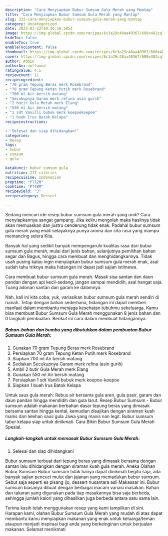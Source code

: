 ```yaml
---
description: "Cara Menyiapkan Bubur Sumsum Gula Merah yang Mantap"
title: "Cara Menyiapkan Bubur Sumsum Gula Merah yang Mantap"
slug: 333-cara-menyiapkan-bubur-sumsum-gula-merah-yang-mantap
category: Uncategorized
date: 2023-01-22T10:36:18.505Z
image: https://img-global.cpcdn.com/recipes/6c3a29c40aa40367/680x482cq70/bubur-sumsum-gula-merah-foto-resep-utama.jpg
hideToc: false
enableToc: true
enableTocContent: false
thumbnail: https://img-global.cpcdn.com/recipes/6c3a29c40aa40367/680x482cq70/bubur-sumsum-gula-merah-foto-resep-utama.jpg
cover: https://img-global.cpcdn.com/recipes/6c3a29c40aa40367/680x482cq70/bubur-sumsum-gula-merah-foto-resep-utama.jpg
author: Admin
authorAv: notfound
ratingvalue: 4.5
reviewcount: 11
recipeingredient:
- "70 gram Tepung Beras merk Rosebrand"
- "70 gram Tepung Ketan Putih merk Rosebrand"
- "700 ml Air bersih matang"
- "Secukupnya Garam merk refina asin gurih"
- "2 butir Gula Merah merk Elang"
- "550 ml Air bersih matang"
- "1 sdt Vanilli bubuk merk koepoekoepoe"
- "1 buah Irus Batok Kelapa"
recipeinstructions:

- "Selesai dan siap dihidangkan!"
categories:
- Resep
tags:
- bubur
- sumsum
- gula

katakunci: bubur sumsum gula 
nutrition: 217 calories
recipecuisine: Indonesian
preptime: "PT32M"
cooktime: "PT48M"
recipeyield: "3"
recipecategory: Dessert

---
```





Sedang mencari ide resep bubur sumsum gula merah yang unik? Cara menyiapkannya sangat gampang. Jika keliru mengolah maka hasilnya tidak akan memuaskan dan justru cenderung tidak enak. Padahal bubur sumsum gula merah yang enak selayaknya punya aroma dan cita rasa yang mampu memancing selera Kita.





Banyak hal yang sedikit banyak mempengaruhi kualitas rasa dari bubur sumsum gula merah, mulai dari jenis bahan, selanjutnya pemilihan bahan segar dan Bagus, hingga cara membuat dan menghidangkannya. Tidak usah pusing kalau ingin menyiapkan bubur sumsum gula merah enak,      asal sudah tahu triknya maka hidangan ini dapat jadi sajian istimewa.














Cara membuat bubur sumsum gula merah. Masak sisa santan dan daun pandan dengan api kecil-sedang, jangan sampai mendidih, asal hangat saja. Tuang adonan santan dan garam ke dalamnya.






Nah, kali ini kita coba, yuk, variasikan bubur sumsum gula merah sendiri di rumah. Tetap dengan bahan sederhana, hidangan ini dapat memberi manfaat dalam membantu menjaga kesehatan tubuhmu sekeluarga. Kamu bisa membuat Bubur Sumsum Gula Merah menggunakan 8 jenis bahan dan 0 langkah pembuatan. Berikut ini cara dalam membuat hidangannya.

<!--inarticleads1-->

##### Bahan-bahan dan bumbu yang dibutuhkan dalam pembuatan Bubur Sumsum Gula Merah:

1. Gunakan 70 gram Tepung Beras merk Rosebrand
1. Persiapkan 70 gram Tepung Ketan Putih merk Rosebrand
1. Siapkan 700 ml Air bersih matang
1. Sediakan Secukupnya Garam merk refina (asin gurih)
1. Ambil 2 butir Gula Merah merk Elang
1. Gunakan 550 ml Air bersih matang
1. Persiapkan 1 sdt Vanilli bubuk merk koepoe-koepoe
1. Siapkan 1 buah Irus Batok Kelapa


Untuk saus gula merah: Rebus air bersama gula aren, gula pasir, garam dan daun pandan hingga mendidih dan gula larut. Resep Bubur Sumsum - Bubur sumsum adalah makanan berbahan dasar tepung beras yang dimasak bersama santan hingga kental, kemudian disajikan dengan siraman kuah manis dari lelehan saus gula Jawa yang manis nan legit. Bubur sumsum tabur kelapa siap untuk dinikmati. Cara Bikin Bubur Sumsum Gula Merah Spesial. 

<!--inarticleads2-->

##### Langkah-langkah untuk memasak Bubur Sumsum Gula Merah:


1. Selesai dan siap dihidangkan!

Bubur sumsum terbuat dari tepung beras yang dimasak bersama dengan santan lalu dihidangkan dengan siraman kuah gula merah. Aneka Olahan Bubur Sumsum Bubur sumsum tidak hanya dapat dinikmati begitu saja, ada banyak sajian pencuci mulut dan jajanan yang memadukan bubur sumsum. Sebut saja seperti es pisang ijo, dessert nusantara asli Makassar ini. Bubur sumsum biasanya dibuat dengan berbagai macam variasi masakan. Bahan dan takaran yang digunakan pada tiap masakannya bisa saja berbeda, sehingga jumlah kalori yang dihasilkan juga berbeda antara satu sama lain. 

Terima kasih telah menggunakan resep yang kami tampilkan di sini. Harapan kami, olahan Bubur Sumsum Gula Merah yang mudah di atas dapat membantu kamu menyiapkan makanan yang enak untuk keluarga/teman ataupun menjadi inspirasi bagi anda yang berkeinginan untuk berjualan makanan. Selamat menikmati
